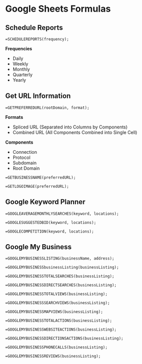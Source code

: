 # Google Sheets Formulas

## Schedule Reports

```=SCHEDULEREPORTS(frequency);```

**Frequencies**

* Daily
* Weekly
* Monthly
* Quarterly
* Yearly

## Get URL Information

```=GETPREFERREDURL(rootDomain, format);```

**Formats**

* Spliced URL (Separated into Columns by Components)
* Combined URL (All Components Combined into Single Cell)

**Components**

* Connection
* Protocol
* Subdomain
* Root Domain

```=GETBUSINESSNAME(preferredURL);```

```=GETLOGOIMAGE(preferredURL);```

## Google Keyword Planner

```=GOOGLEAVERAGEMONTHLYSEARCHES(keyword, locations);```

```=GOOGLESUGGESTEDBID(keyword, locations);```

```=GOOGLECOMPETITION(keyword, locations);```

## Google My Business

```=GOOGLEMYBUSINESSLISTING(businessName, address);```

```=GOOGLEMYBUSINESSbusinessListing(businessListing);```

```=GOOGLEMYBUSINESSTOTALSEARCHES(businessListing);```

```=GOOGLEMYBUSINESSDIRECTSEARCHES(businessListing);```

```=GOOGLEMYBUSINESSTOTALVIEWS(businessListing);```

```=GOOGLEMYBUSINESSSEARCHVIEWS(businessListing);```

```=GOOGLEMYBUSINESSMAPVIEWS(businessListing);```

```=GOOGLEMYBUSINESSTOTALACTIONS(businessListing);```

```=GOOGLEMYBUSINESSWEBSITEACTIONS(businessListing);```

```=GOOGLEMYBUSINESSDIRECTIONSACTIONS(businessListing);```

```=GOOGLEMYBUSINESSPHONECALLS(businessListing);```

```=GOOGLEMYBUSINESSREVIEWS(businessListing);```



